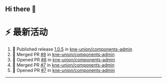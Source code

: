 ## Hi there 👋

<!--

**Here are some ideas to get you started:**

🙋‍♀️ A short introduction - what is your organization all about?
🌈 Contribution guidelines - how can the community get involved?
👩‍💻 Useful resources - where can the community find your docs? Is there anything else the community should know?
🍿 Fun facts - what does your team eat for breakfast?
🧙 Remember, you can do mighty things with the power of [Markdown](https://docs.github.com/github/writing-on-github/getting-started-with-writing-and-formatting-on-github/basic-writing-and-formatting-syntax)
-->


# ⚡ 最新活动

<!--START_SECTION:activity-->
1. 🚀 Published release [1.0.5](https://github.com/kne-union/components-admin/releases/tag/1.0.5) in [kne-union/components-admin](https://github.com/kne-union/components-admin)
2. 🎉 Merged PR [#8](https://github.com/kne-union/components-admin/pull/8) in [kne-union/components-admin](https://github.com/kne-union/components-admin)
3. 💪 Opened PR [#8](https://github.com/kne-union/components-admin/pull/8) in [kne-union/components-admin](https://github.com/kne-union/components-admin)
4. 🎉 Merged PR [#7](https://github.com/kne-union/components-admin/pull/7) in [kne-union/components-admin](https://github.com/kne-union/components-admin)
5. 💪 Opened PR [#7](https://github.com/kne-union/components-admin/pull/7) in [kne-union/components-admin](https://github.com/kne-union/components-admin)
<!--END_SECTION:activity-->

---
